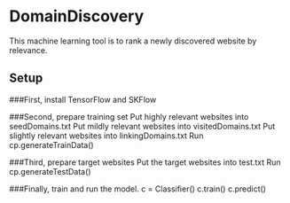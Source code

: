 # DomainDiscovery

This machine learning tool is to rank a newly discovered website by relevance. 

## Setup

###First, install TensorFlow and SKFlow

###Second, prepare training set
Put highly relevant websites into seedDomains.txt
Put mildly relevant websites into visitedDomains.txt
Put slightly relevant websites into linkingDomains.txt
Run cp.generateTrainData()

###Third, prepare target websites
Put the target websites into test.txt
Run cp.generateTestData()

###Finally, train and run the model.
c = Classifier()
c.train()
c.predict()
